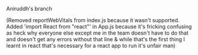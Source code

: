 Aniruddh's branch

(Removed reportWebVitals from index.js because it wasn't supported.
Added 'import React from "react"' in App.js because it's fricking confusing as heck why everyone else except me in the team doesn't have to do that and doesn't get any errors without that line & while that's the first thing I learnt in react that's necessary for a react app to run it's unfair man)
